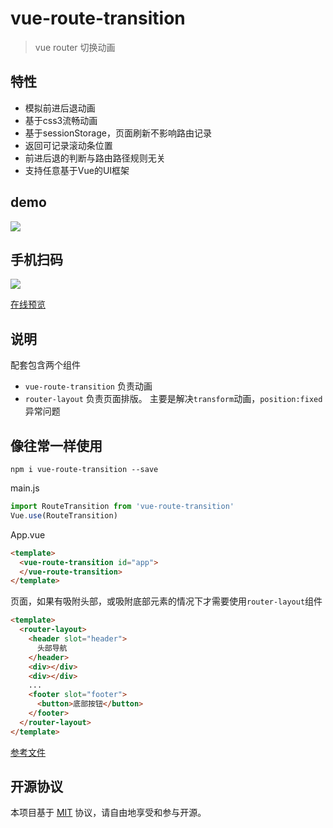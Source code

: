 # vue-route-transition

> vue router 切换动画

## 特性

* 模拟前进后退动画
* 基于css3流畅动画
* 基于sessionStorage，页面刷新不影响路由记录
* 返回可记录滚动条位置
* 前进后退的判断与路由路径规则无关
* 支持任意基于Vue的UI框架

## demo
<img src="https://github.com/dreamback/vue-route-transition/blob/master/src/assets/demo.gif?raw=true">  

## 手机扫码
<img src="https://github.com/dreamback/vue-route-transition/blob/master/src/assets/qrcode.png?raw=true">  

[在线预览](https://dreamback.github.io/vue-route-transition/)


## 说明
配套包含两个组件
* `vue-route-transition` 负责动画
* `router-layout` 负责页面排版。 主要是解决`transform`动画，`position:fixed`异常问题  

## 像往常一样使用
```
npm i vue-route-transition --save
```
main.js  
``` javascript
import RouteTransition from 'vue-route-transition'
Vue.use(RouteTransition)
```
App.vue
``` html
<template>
  <vue-route-transition id="app">
  </vue-route-transition>
</template>
```
页面，如果有吸附头部，或吸附底部元素的情况下才需要使用`router-layout`组件
``` html
<template>
  <router-layout>
    <header slot="header">
      头部导航
    </header>
    <div></div>
    <div></div>
    ...
    <footer slot="footer">
      <button>底部按钮</button>
    </footer>
  </router-layout>
</template>
```
[参考文件](https://github.com/dreamback/vue-route-transition/blob/master/src/pages/index.vue)  



## 开源协议

本项目基于 [MIT](https://zh.wikipedia.org/wiki/MIT%E8%A8%B1%E5%8F%AF%E8%AD%89) 协议，请自由地享受和参与开源。